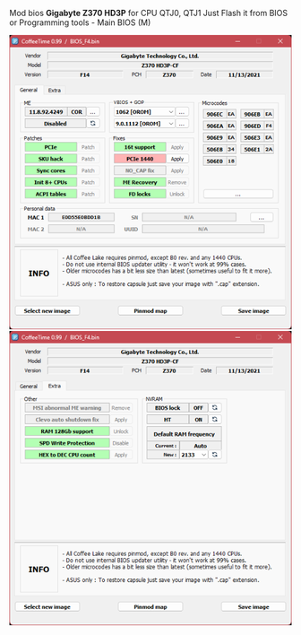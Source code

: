 Mod bios **Gigabyte Z370 HD3P** for CPU QTJ0, QTJ1
Just Flash it from BIOS or Programming tools - Main BIOS (M)

![Coffetime setting](./scr/1.png)
![Extra](./scr/2.png)
